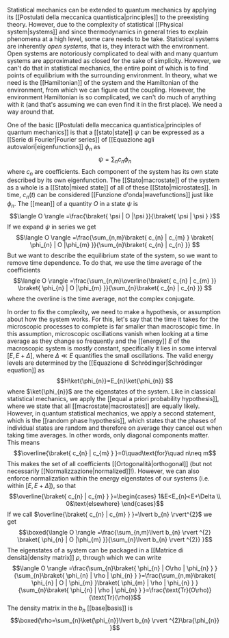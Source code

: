 Statistical mechanics can be extended to quantum mechanics by applying its [[Postulati della meccanica quantistica|principles]] to the preexisting theory. However, due to the complexity of statistical [[Physical system|systems]] and since thermodynamics in general tries to explain phenomena at a high level, some care needs to be take. Statistical systems are inherently *open systems*, that is, they interact with the environment. Open systems are notoriously complicated to deal with and many quantum systems are approximated as closed for the sake of simplicity. However, we can't do that in statistical mechanics, the entire point of which is to find points of equilibrium with the surrounding environment. In theory, what we need is the [[Hamiltonian]] of the system and the Hamiltonian of the environment, from which we can figure out the coupling. However, the environment Hamiltonian is so complicated, we can't do much of anything with it (and that's assuming we can even find it in the first place). We need a way around that.

One of the basic [[Postulati della meccanica quantistica|principles of quantum mechanics]] is that a [[stato|state]] $\psi$ can be expressed as a [[Serie di Fourier|Fourier series]] of [[Equazione agli autovalori|eigenfunctions]] $\phi_{n}$ as
$$\psi=\sum_{n}c_{n}\phi_{n} $$
where $c_{n}$ are coefficients. Each component of the system has its own state described by its own eigenfunction. The [[Stato|macrostate]] of the system as a whole is a [[Stato|mixed state]] of all of these [[Stato|microstates]]. In time, $c_{n}(t)$ can be considered [[Funzione d'onda|wavefunctions]] just like $\phi_{n}$. The [[mean]] of a quantity $O$ in a state $\psi$ is
$$\langle O \rangle =\frac{\braket{ \psi | O |\psi }}{\braket{ \psi | \psi } }$$
If we expand $\psi$ in series we get
$$\langle O \rangle =\frac{\sum_{n,m}\braket{ c_{n} | c_{m} } \braket{ \phi_{n} | O |\phi_{m} }}{\sum_{n}\braket{ c_{n} | c_{n} }}  $$
But we want to describe the equilibrium state of the system, so we want to remove time dependence. To do that, we use the time average of the coefficients
$$\langle O \rangle =\frac{\sum_{n,m}\overline{\braket{ c_{n} | c_{m} }} \braket{ \phi_{n} | O |\phi_{m} }}{\sum_{n}\braket{ c_{n} | c_{n} }}  $$
where the overline is the time average, not the complex conjugate.

In order to fix the complexity, we need to make a hypothesis, or assumption about how the system works. For this, let's say that the time it takes for the microscopic processes to complete is far smaller than macroscopic time. In this assumption, microscopic oscillations vanish when looking at a time average as they change so frequently and the [[energy]] $E$ of the macroscopic system is *mostly* constant, specifically it lies in some interval $[E,E+\Delta]$, where $\Delta\ll E$ quantifies the small oscillations. The valid energy levels are determined by the [[Equazione di Schrödinger|Schrödinger equation]] as
$$H\ket{\phi_{n}}=E_{n}\ket{\phi_{n}}  $$
where $\ket{\phi_{n}}$ are the eigenstates of the system. Like in classical statistical mechanics, we apply the [[equal a priori probability hypothesis]], where we state that all [[macrostate|macrostates]] are equally likely. However, in quantum statistical mechanics, we apply a second statement, which is the [[random phase hypothesis]], which states that the phases of individual states are random and therefore on average they cancel out when taking time averages. In other words, only diagonal components matter. This means
$$\overline{\braket{ c_{n} | c_{m} } }=0\quad\text{for}\quad n\neq m$$
This makes the set of all coefficients [[Ortogonalità|orthogonal]] (but not necessarily [[Normalizzazione|normalized]]!). However, we can also enforce normalization within the energy eigenstates of our systems (i.e. within $[E,E+\Delta]$), so that
$$\overline{\braket{ c_{n} | c_{m} } }=\begin{cases}
1&E<E_{n}<E+\Delta \\
0&\text{elsewhere}
\end{cases}$$
If we call $\overline{\braket{ c_{n} | c_{m} } }=\lvert b_{n} \rvert^{2}$ we get
$$\boxed{\langle O \rangle =\frac{\sum_{n,m}\lvert b_{n} \rvert ^{2} \braket{ \phi_{n} | O |\phi_{m} }}{\sum_{n}\lvert b_{n} \rvert ^{2}}  }$$
The eigenstates of a system can be packaged in a [[Matrice di densità|density matrix]] $\rho$, through which we can write
$$\langle O \rangle =\frac{\sum_{n}\braket{ \phi_{n} | O\rho | \phi_{n} } }{\sum_{n}\braket{ \phi_{n} | \rho | \phi_{n} } }=\frac{\sum_{n,m}\braket{ \phi_{n} | O | \phi_{m} }\braket{ \phi_{m} | \rho | \phi_{n} }  }{\sum_{n}\braket{ \phi_{n} | \rho | \phi_{n} } }=\frac{\text{Tr}(O\rho)}{\text{Tr}(\rho)}$$
The density matrix in the $b_{n}$ [[base|basis]] is
$$\boxed{\rho=\sum_{n}\ket{\phi_{n}}\lvert b_{n} \rvert ^{2}\bra{\phi_{n}}  }$$
